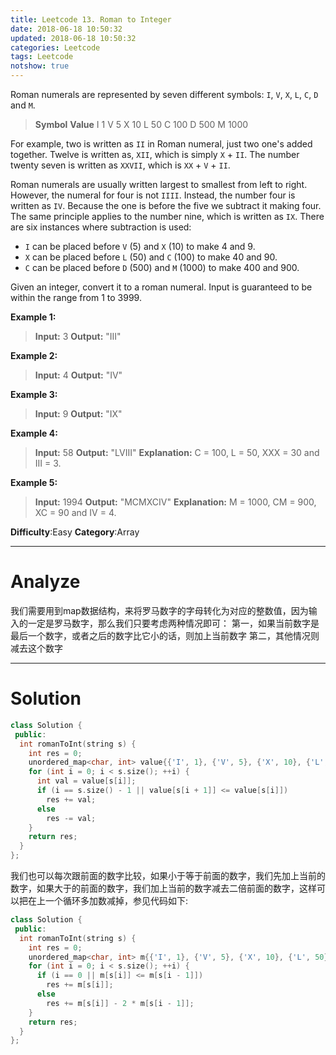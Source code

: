 ```yaml
---
title: Leetcode 13. Roman to Integer
date: 2018-06-18 10:50:32
updated: 2018-06-18 10:50:32
categories: Leetcode
tags: Leetcode
notshow: true
---
```


﻿Roman numerals are represented by seven different symbols: `I`,  `V`,  `X`,  `L`,  `C`,  `D`  and  `M`.

>**Symbol**       **Value**
I             1
V             5
X             10
L             50
C             100
D             500
M             1000

For example, two is written as  `II` in Roman numeral, just two one's added together. Twelve is written as,  `XII`, which is simply  `X`  +  `II`. The number twenty seven is written as  `XXVII`, which is  `XX`  +  `V`  +  `II`.

Roman numerals are usually written largest to smallest from left to right. However, the numeral for four is not  `IIII`. Instead, the number four is written as  `IV`. Because the one is before the five we subtract it making four. The same principle applies to the number nine, which is written as  `IX`. There are six instances where subtraction is used:

- `I`  can be placed before  `V`  (5) and  `X`  (10) to make 4 and 9.
- `X`  can be placed before  `L`  (50) and  `C`  (100) to make 40 and 90.
- `C`  can be placed before  `D`  (500) and  `M`  (1000) to make 400 and 900.

Given an integer, convert it to a roman numeral. Input is guaranteed to be within the range from 1 to 3999.

**Example 1:**

>**Input:** 3
**Output:** "III"

**Example 2:**

>**Input:** 4
**Output:** "IV"

**Example 3:**

>**Input:** 9
**Output:** "IX"

**Example 4:**

>**Input:** 58
**Output:** "LVIII"
**Explanation:** C = 100, L = 50, XXX = 30 and III = 3.

**Example 5:**

>**Input:** 1994
**Output:** "MCMXCIV"
**Explanation:** M = 1000, CM = 900, XC = 90 and IV = 4.

**Difficulty**:Easy
**Category**:Array
<!--more-->
*****

# Analyze
  
我们需要用到map数据结构，来将罗马数字的字母转化为对应的整数值，因为输入的一定是罗马数字，那么我们只要考虑两种情况即可：
第一，如果当前数字是最后一个数字，或者之后的数字比它小的话，则加上当前数字
第二，其他情况则减去这个数字

*****

# Solution

```cpp
class Solution {
 public:
  int romanToInt(string s) {
    int res = 0;
    unordered_map<char, int> value{{'I', 1}, {'V', 5}, {'X', 10}, {'L', 50}, {'C', 100}, {'D', 500}, {'M', 1000}};
    for (int i = 0; i < s.size(); ++i) {
      int val = value[s[i]];
      if (i == s.size() - 1 || value[s[i + 1]] <= value[s[i]])
        res += val;
      else
        res -= val;
    }
    return res;
  }
};
```

我们也可以每次跟前面的数字比较，如果小于等于前面的数字，我们先加上当前的数字，如果大于的前面的数字，我们加上当前的数字减去二倍前面的数字，这样可以把在上一个循环多加数减掉，参见代码如下:

```cpp
class Solution {
 public:
  int romanToInt(string s) {
    int res = 0;
    unordered_map<char, int> m{{'I', 1}, {'V', 5}, {'X', 10}, {'L', 50}, {'C', 100}, {'D', 500}, {'M', 1000}};
    for (int i = 0; i < s.size(); ++i) {
      if (i == 0 || m[s[i]] <= m[s[i - 1]])
        res += m[s[i]];
      else
        res += m[s[i]] - 2 * m[s[i - 1]];
    }
    return res;
  }
};
```
